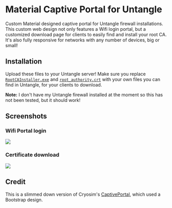 # Material Captive Portal for Untangle

Custom Material designed captive portal for Untangle firewall installations. This custom web design not only features a Wifi login portal, but a customized download page for clients to easily find and install your root CA. It's also fully responsive for networks with any number of devices, big or small!

## Installation

Upload these files to your Untangle server! Make sure you replace [`RootCAInstaller.exe`](cert/RootCAInstaller.exe) and [`root_authority.crt`](cert/root_authority.crt) with your own files you can find in Untangle, for your clients to download.

**Note:** I don't have my Untangle firewall installed at the moment so this has not been tested, but it should work!

## Screenshots

### Wifi Portal login

![](https://i.imgur.com/z5zBNXR.png)

### Certificate download

![](https://i.imgur.com/bKOuIxp.png)

## Credit

This is a slimmed down version of Cryosim's [CaptivePortal](https://github.com/Cryosim/CaptivePortal), which used a Bootstrap design.
